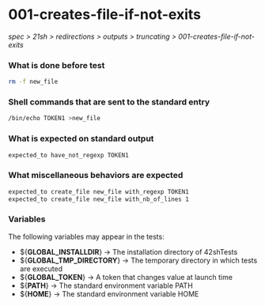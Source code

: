 # 001-creates-file-if-not-exits

*spec > 21sh > redirections > outputs > truncating > 001-creates-file-if-not-exits*

### What is done before test

```bash
rm -f new_file
```

### Shell commands that are sent to the standard entry

```bash
/bin/echo TOKEN1 >new_file

```

### What is expected on standard output

```bash
expected_to have_not_regexp TOKEN1
```

### What miscellaneous behaviors are expected

```bash
expected_to create_file new_file with_regexp TOKEN1
expected_to create_file new_file with_nb_of_lines 1
```

### Variables

The following variables may appear in the tests:

* ${**GLOBAL_INSTALLDIR**} -> The installation directory of 42shTests
* ${**GLOBAL_TMP_DIRECTORY**} -> The temporary directory in which tests are executed
* ${**GLOBAL_TOKEN**} -> A token that changes value at launch time
* ${**PATH**} -> The standard environment variable PATH
* ${**HOME**} -> The standard environment variable HOME
